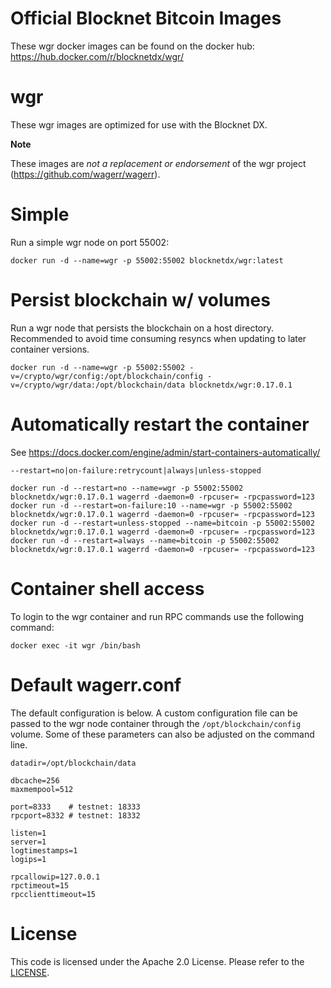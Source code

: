 Official Blocknet Bitcoin Images
=================================

These wgr docker images can be found on the docker hub: https://hub.docker.com/r/blocknetdx/wgr/

wgr
========

These wgr images are optimized for use with the Blocknet DX.

**Note**

These images are _not a replacement or endorsement_ of the wgr project (https://github.com/wagerr/wagerr).


Simple
======

Run a simple wgr node on port 55002:
```
docker run -d --name=wgr -p 55002:55002 blocknetdx/wgr:latest
```


Persist blockchain w/ volumes
=============================

Run a wgr node that persists the blockchain on a host directory. Recommended to avoid time consuming resyncs when updating to later container versions.
```
docker run -d --name=wgr -p 55002:55002 -v=/crypto/wgr/config:/opt/blockchain/config -v=/crypto/wgr/data:/opt/blockchain/data blocknetdx/wgr:0.17.0.1
```


Automatically restart the container
===================================

See https://docs.docker.com/engine/admin/start-containers-automatically/

`--restart=no|on-failure:retrycount|always|unless-stopped`

```
docker run -d --restart=no --name=wgr -p 55002:55002 blocknetdx/wgr:0.17.0.1 wagerrd -daemon=0 -rpcuser= -rpcpassword=123
docker run -d --restart=on-failure:10 --name=wgr -p 55002:55002 blocknetdx/wgr:0.17.0.1 wagerrd -daemon=0 -rpcuser= -rpcpassword=123
docker run -d --restart=unless-stopped --name=bitcoin -p 55002:55002 blocknetdx/wgr:0.17.0.1 wagerrd -daemon=0 -rpcuser= -rpcpassword=123
docker run -d --restart=always --name=bitcoin -p 55002:55002 blocknetdx/wgr:0.17.0.1 wagerrd -daemon=0 -rpcuser= -rpcpassword=123
```


Container shell access
======================

To login to the wgr container and run RPC commands use the following command:
```
docker exec -it wgr /bin/bash
```


Default wagerr.conf
=====================

The default configuration is below. A custom configuration file can be passed to the wgr  node container through the `/opt/blockchain/config` volume. Some of these parameters can also be adjusted on the command line.
```
datadir=/opt/blockchain/data

dbcache=256
maxmempool=512

port=8333    # testnet: 18333
rpcport=8332 # testnet: 18332

listen=1
server=1
logtimestamps=1
logips=1

rpcallowip=127.0.0.1
rpctimeout=15
rpcclienttimeout=15
```


License
=======

This code is licensed under the Apache 2.0 License. Please refer to the [LICENSE](https://github.com/BlocknetDX/dockerimages/blob/master/LICENSE).